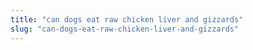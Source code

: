 ```yaml
---
title: "can dogs eat raw chicken liver and gizzards"
slug: "can-dogs-eat-raw-chicken-liver-and-gizzards"
---
```



